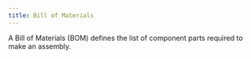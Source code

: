 ```yaml
---
title: Bill of Materials
---
```


A Bill of Materials (BOM) defines the list of component parts required to make an assembly.

